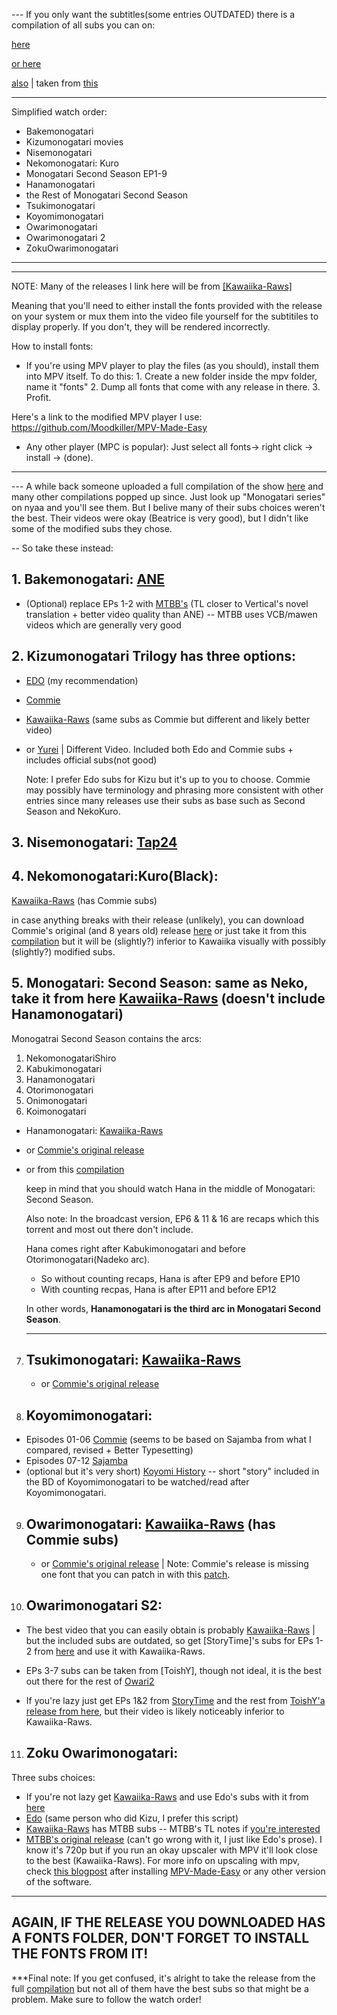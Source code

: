 --- If you only want the subtitles(some entries OUTDATED) there is a compilation of all subs you can on:

   [here](https://nyaa.si/view/1142031) 
   
[or here](https://mega.nz/#!7EQT1SRC!TtJDL-mNLaS1CcfdMBM3RLu-pPpgSXOLA8WuAO5QXlw)

   [also](https://kitsunekko.net/subtitles/Monogatari%20All%20Seasons%20Modified%20Batch/Monogatari_All_Seasons_(without_fonts).tar.xz(2).zip) | taken from [this](https://kitsunekko.net/dirlist.php?dir=subtitles%2FMonogatari+All+Seasons+Modified+Batch%2F)
_______________________________________________________________________________________
Simplified watch order:
* Bakemonogatari
* Kizumonogatari movies
* Nisemonogatari
* Nekomonogatari: Kuro
* Monogatari Second Season EP1-9
* Hanamonogatari
* the Rest of Monogatari Second Season
* Tsukimonogatari
* Koyomimonogatari
* Owarimonogatari
* Owarimonogatari 2
* ZokuOwarimonogatari
_______________________________________________________________________________________

***************************************************************************************************************
NOTE:	Many of the releases I link here will be from [[Kawaiika-Raws]](https://nyaa.si/user/DeadNews)

Meaning that you'll need to either install the fonts provided with the release on your system or mux them into 
the video file yourself for the subtitiles to display properly. If you don't, they will be rendered incorrectly.

How to install fonts: 

- If you're using MPV player to play the files (as you should), install them into MPV itself. To do this:
		1. Create a new folder inside the mpv folder, name it "fonts"
		2. Dump all fonts that come with any release in there.
		3. Profit.

Here's a link to the modified MPV player I use: https://github.com/Moodkiller/MPV-Made-Easy


- Any other player (MPC is popular): Just select all fonts-> right click -> install -> (done).
***************************************************************************************************************


--- A while back someone uploaded a full compilation of the show [here](https://nyaa.si/view/1160744) and many other compilations popped up since. Just look up "Monogatari series" on nyaa 
and you'll see them. But I belive many of their subs choices weren't the best. Their videos were okay (Beatrice is very good), but I didn't like some of the modified subs they chose. 



-- So take these instead:


## 1. Bakemonogatari: [ANE](https://nyaa.si/view/256450)
   * (Optional) replace EPs 1-2 with [MTBB's](https://nyaa.si/view/1260802) (TL closer to Vertical's novel translation + better video quality than ANE) -- MTBB uses VCB/mawen videos which are generally very good


## 2. Kizumonogatari Trilogy has three options: 
* [EDO](https://nyaa.si/view/1073285) (my recommendation)
* [Commie](https://nyaa.si/view/1073285) 
* [Kawaiika-Raws](https://nyaa.si/view/1141748) (same subs as Commie but different and likely better video)
*   or [Yurei](https://nyaa.si/?f=0&c=0_0&q=Y%C5%ABrei+Kizumonogatari+) | Different Video. Included both Edo and Commie subs + includes official subs(not good)
	
	Note: I prefer Edo subs for Kizu but it's up to you to choose. Commie may possibly have terminology and phrasing more consistent with other entries since many releases use their subs as base such as Second Season and NekoKuro.


## 3. Nisemonogatari: [Tap24](https://nyaa.si/view/1103251)


## 4. Nekomonogatari:Kuro(Black): 
[Kawaiika-Raws](https://nyaa.si/view/1163420) (has Commie subs)

in case anything breaks with their release (unlikely), you can download Commie's original (and 8 years old) release [here](https://nyaa.si/view/424165)	or just take it from this [compilation](https://nyaa.si/view/1160744) but it will be (slightly?) inferior to Kawaiika visually with possibly (slightly?) modified subs.


## 5. Monogatari: Second Season:  same as Neko, take it from here [Kawaiika-Raws](https://nyaa.si/view/1163288) (doesn't include Hanamonogatari)
    
Monogatrai Second Season contains the arcs:

1. NekomonogatariShiro
2. Kabukimonogatari
3. Hanamonogatari
4. Otorimonogatari
5. Onimonogatari
6. Koimonogatari

* Hanamonogatari: [Kawaiika-Raws](https://nyaa.si/view/1145617)
* or [Commie's original release](https://nyaa.si/view/1001039)
* or from this [compilation](https://nyaa.si/view/1160744)
                 
    keep in mind that you should watch Hana in the middle of Monogatari: Second Season.

	Also note:	In the broadcast version, EP6 & 11 & 16 are recaps which this torrent and most out there don't include.
	
    Hana comes right after Kabukimonogatari and before Otorimonogatari(Nadeko arc). 
    
    * So without counting recaps, Hana is after EP9 and before EP10
    * With counting recpas, Hana is after EP11 and before EP12
																						
    In other words, **Hanamonogatari is the third arc in Monogatari Second Season**.
    ____________________________________________________________________



7. ## Tsukimonogatari: [Kawaiika-Raws](https://nyaa.si/view/1145618)
	* or [Commie's original release](https://nyaa.si/view/739772)


8. ## Koyomimonogatari:
* Episodes 01-06 [Commie](https://nyaa.si/view/1246528) (seems to be based on Sajamba from what I compared, revised + Better Typesetting)
* Episodes 07-12 [Sajamba](https://nyaa.si/view/835714)
* (optional but it's very short) [Koyomi History](https://nyaa.si/view/1141750) -- short "story" included in the BD of Koyomimonogatari to be watched/read after Koyomimonogatari.
		
		
9. ## Owarimonogatari: [Kawaiika-Raws](https://nyaa.si/view/1163284) (has Commie subs)
	 * or [Commie's original release](https://nyaa.si/view/1011605) | Note: Commie's release is missing one font that you can patch in with this [patch](https://commiesubs.com/wp-content/uploads/2018/03/owari_patches.zip).


10. ## Owarimonogatari S2: 
* The best video that you can easily obtain is probably [Kawaiika-Raws](https://nyaa.si/view/1137467) | but the included subs are outdated, so get [StoryTime]'s subs for EPs 1-2 from [here](https://kitsunekko.net/subtitles/Owarimonogatari%20S02%20(2017)/[Storytime]%20Owarimonogatari%20(Ge)%20Mayoi%20Hell%20subs.rar) and use it with Kawaiika-Raws.
* EPs 3-7 subs can be taken from [ToishY], though not ideal, it is the best out there for the rest of [Owari2](https://mega.nz/file/07oRGYTJ#DKxB9zKqVj4X_LzHwIU0mcw4ZWW2VMppkMwkNugsHWg)
			
 * If you're lazy just get EPs 1&2 from [StoryTime](https://nyaa.si/view/1231415) and the rest from [ToishY'a release from here](https://nyaa.si/view/1178566), but their video is likely noticeably inferior to Kawaiika-Raws.


11. ## Zoku Owarimonogatari:

Three subs choices:
* If you're not lazy get [Kawaiika-Raws]((https://nyaa.si/view/1134728)) and use Edo's subs with it from [here](https://kitsunekko.net/subtitles/Zoku%20Owarimonogatari/[Edo]%20Zoku%20Owarmonogarai.rar)
* [Edo](https://nyaa.si/user/EdoPhantom?f=0&c=0_0&q=zoku) (same person who did Kizu, I prefer this script)
* [Kawaiika-Raws](https://nyaa.si/view/1134728) has MTBB subs -- MTBB's TL notes if [you're interested](https://pastebin.com/JnQSCG9M)
* [MTBB's original release](https://nyaa.si/view/1138570) (can't go wrong with it, I just like Edo's prose). I know it's 720p but if you run an okay upscaler with MPV it'll look close to the best (Kawaiika-Raws). For more info on upscaling with mpv, check [this blogpost](https://iamscum.wordpress.com/guides/videoplayback-guide/mpv-conf/) after installing [MPV-Made-Easy](https://github.com/Moodkiller/MPV-Made-Easy) or any other version of the software.






-------------------------------------------------------------------------------------------------------------------------------------------------
**AGAIN, IF THE RELEASE YOU DOWNLOADED HAS A FONTS FOLDER, DON'T FORGET TO INSTALL THE FONTS FROM IT!**
-------------------------------------------------------------------------------------------------------------------------------------------------


***Final note: 
If you get confused, it's alright to take the release from the full [compilation](https://nyaa.si/view/1160744)
but not all of them have the best subs so that might be a problem. Make sure to follow the watch order!
